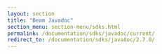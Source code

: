 ```yaml
---
layout: section
title: "Beam Javadoc"
section_menu: section-menu/sdks.html
permalink: /documentation/sdks/javadoc/current/
redirect_to: /documentation/sdks/javadoc/2.7.0/
---
```

<!--
Licensed under the Apache License, Version 2.0 (the "License");
you may not use this file except in compliance with the License.
You may obtain a copy of the License at

http://www.apache.org/licenses/LICENSE-2.0

Unless required by applicable law or agreed to in writing, software
distributed under the License is distributed on an "AS IS" BASIS,
WITHOUT WARRANTIES OR CONDITIONS OF ANY KIND, either express or implied.
See the License for the specific language governing permissions and
limitations under the License.
-->

